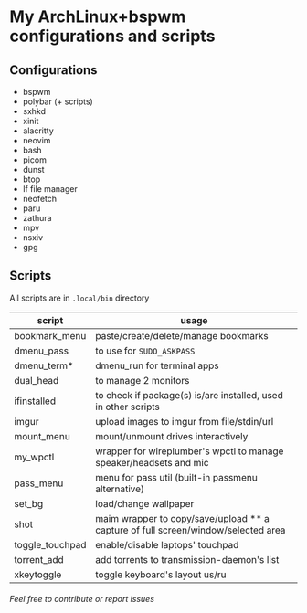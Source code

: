 # My ArchLinux+bspwm configurations and scripts

## Configurations

+ bspwm
+ polybar (+ scripts)
+ sxhkd
+ xinit
+ alacritty
+ neovim
+ bash
+ picom
+ dunst
+ btop
+ lf file manager
+ neofetch
+ paru
+ zathura
+ mpv
+ nsxiv
+ gpg

## Scripts

All scripts are in `.local/bin` directory

| script           | usage                                                                             |
|------------------|-----------------------------------------------------------------------------------|
| bookmark_menu    | paste/create/delete/manage bookmarks                                              |
| dmenu_pass       | to use for `SUDO_ASKPASS`                                                         |
| dmenu_term*      | dmenu_run for terminal apps                                                       |
| dual_head        | to manage 2 monitors                                                              |
| ifinstalled      | to check if package(s) is/are installed, used in other scripts                    |
| imgur            | upload images to imgur from file/stdin/url                                        |
| mount_menu       | mount/unmount drives interactively                                                |
| my_wpctl         | wrapper for wireplumber's wpctl to manage speaker/headsets and mic                |
| pass_menu        | menu for pass util (built-in passmenu alternative)                                |
| set_bg           | load/change wallpaper                                                             |
| shot             | maim wrapper to copy/save/upload ** a capture of full screen/window/selected area |
| toggle_touchpad  | enable/disable laptops' touchpad                                                  |
| torrent_add      | add torrents to transmission-daemon's list                                        |
| xkeytoggle       | toggle keyboard's layout us/ru                                                    |

###### Feel free to contribute or report issues
